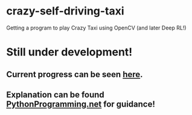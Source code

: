# crazy-self-driving-taxi
Getting a program to play Crazy Taxi using OpenCV (and later Deep RL!)
<h1>Still under development!</h1>

<h2>Current progress can be seen <a href="https://www.youtube.com/watch?v=UJbIfC7JVGw&feature=youtu.be">here</a>.<h2>
<h2>Explanation can be found <a href="www.michaelpacheco.net/blog/crazy-taxi-1</h2>

<h1>Big thanks to <a href="https://pythonprogramming.net/hough-lines-python-plays-gta-v/?completed=/lane-region-of-interest-python-plays-gta-v/">PythonProgramming.net</a> for guidance!</h1>
